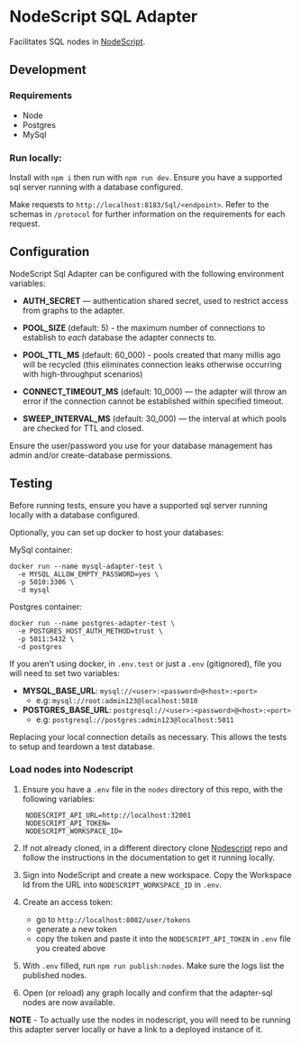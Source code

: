 # NodeScript SQL Adapter

Facilitates SQL nodes in [NodeScript](https://nodescript.dev).

## Development

### Requirements

- Node
- Postgres
- MySql

### Run locally:

Install with `npm i` then run with `npm run dev`. Ensure you have a supported sql server running with a database configured.

Make requests to `http://localhost:8183/Sql/<endpoint>`. Refer to the schemas in `/protocol` for further information on the requirements for each request.


## Configuration

NodeScript Sql Adapter can be configured with the following environment variables:

- **AUTH_SECRET** — authentication shared secret, used to restrict access from graphs to the adapter.

- **POOL_SIZE** (default: 5) - the maximum number of connections to establish to *each* database the adapter connects to.

- **POOL_TTL_MS** (default: 60_000) - pools created that many millis ago will be recycled (this eliminates connection leaks otherwise occurring with high-throughput scenarios)

- **CONNECT_TIMEOUT_MS** (default: 10_000) — the adapter will throw an error if the connection cannot be established within specified timeout.

- **SWEEP_INTERVAL_MS** (default: 30_000) — the interval at which pools are checked for TTL and closed.

Ensure the user/password you use for your database management has admin and/or create-database permissions.


## Testing

Before running tests, ensure you have a supported sql server running locally with a database configured.

Optionally, you can set up docker to host your databases:

MySql container:
```
docker run --name mysql-adapter-test \
  -e MYSQL_ALLOW_EMPTY_PASSWORD=yes \
  -p 5010:3306 \
  -d mysql
```
Postgres container:
```
docker run --name postgres-adapter-test \
  -e POSTGRES_HOST_AUTH_METHOD=trust \
  -p 5011:5432 \
  -d postgres
```

If you aren't using docker, in `.env.test` or just a `.env` (gitignored), file you will need to set two variables:

- **MYSQL_BASE_URL**: `mysql://<user>:<password>@<host>:<port>` 
    - e.g: `mysql://root:admin123@localhost:5010`
- **POSTGRES_BASE_URL**: `postgresql://<user>:<password>@<host>:<port>`
    - e.g: `postgresql://postgres:admin123@localhost:5011`

Replacing your local connection details as necessary. This allows the tests to setup and teardown a test database.

### Load nodes into Nodescript

1. Ensure you have a `.env` file in the `nodes` directory of this repo, with the following variables:

```
    NODESCRIPT_API_URL=http://localhost:32001
    NODESCRIPT_API_TOKEN=
    NODESCRIPT_WORKSPACE_ID=
```

2. If not already cloned, in a different directory clone [Nodescript](https://github.com/ubio/nodescript-platform) repo and follow the instructions in the documentation to get it running locally.

3. Sign into NodeScript and create a new workspace. Copy the Workspace Id from the URL into `NODESCRIPT_WORKSPACE_ID` in `.env`.

4. Create an access token:

    - go to `http://localhost:8082/user/tokens`
    - generate a new token
    - copy the token and paste it into the `NODESCRIPT_API_TOKEN` in `.env` file you created above


5. With `.env` filled, run `npm run publish:nodes`. Make sure the logs list the published nodes.

6. Open (or reload) any graph locally and confirm that the adapter-sql nodes are now available.

**NOTE** - To actually use the nodes in nodescript, you will need to be running this adapter server locally or have a link to a deployed instance of it.
